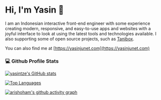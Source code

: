# Hi, I'm Yasin 👋

I am an Indonesian interactive front-end engineer with some experience creating modern, responsive, and easy-to-use apps and websites with a joyful interface to look at using the latest tools and technologies available. I also supporting some of open source projects, such as [Tanibox](https://github.com/Tanibox/tania-core). 

You can also find me at [https://yasinjunet.com](https://yasinjunet.com)

### 💻 Github Profile Stats

[![yasintze's GitHub stats](https://github-readme-stats.vercel.app/api?username=yasintze&hide=stars,issues&count_private=true&show_icons=true&theme=dark)](https://github.com/yasintze)

[![Top Languages](https://github-readme-stats.vercel.app/api/top-langs/?username=yasintze&layout=compact&theme=dark)](https://github.com/yasintze)

[![arishoham's github activity graph](https://activity-graph.herokuapp.com/graph?username=yasintze&theme=react-dark)](https://github.com/yasintze)
